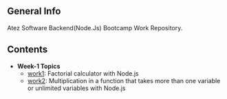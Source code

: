 ## General Info
Atez Software Backend(Node.Js) Bootcamp Work Repository.

## Contents

* **Week-1 Topics**
  - [work1](https://github.com/ftmd909/AtezBootcamp_Nodejs/blob/main/WorksWeek1/work1/Work1.js): Factorial calculator with Node.js
  - [work2](https://github.com/ftmd909/AtezBootcamp_Nodejs/blob/main/WorksWeek1/Work2/work2.js): Multiplication in a function that takes more than one variable or unlimited variables with Node.js
